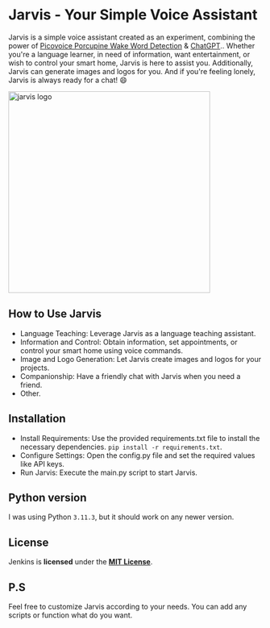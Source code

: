 # Jarvis - Your Simple Voice Assistant
Jarvis is a simple voice assistant created as an experiment, combining the power of [Picovoice Porcupine Wake Word Detection](https://picovoice.ai/platform/porcupine/) & [ChatGPT](https://chat.openai.com/).. Whether you're a language learner, in need of information, want entertainment, or wish to control your smart home, Jarvis is here to assist you. Additionally, Jarvis can generate images and logos for you. And if you're feeling lonely, Jarvis is always ready for a chat! 😄

<img width="400" src="https://s4.bukalapak.com/uploads/content_attachment/e6e09eaa1632b54b4477e8a5/original/maxresdefault.jpg" alt="jarvis logo"> 

## How to Use Jarvis
 - Language Teaching: Leverage Jarvis as a language teaching assistant.
 - Information and Control: Obtain information, set appointments, or control your smart home using voice commands.
 - Image and Logo Generation: Let Jarvis create images and logos for your projects.
 - Companionship: Have a friendly chat with Jarvis when you need a friend.
 - Other.

## Installation
 - Install Requirements: Use the provided requirements.txt file to install the necessary dependencies.
`pip install -r requirements.txt`.
 - Configure Settings: Open the config.py file and set the required values like API keys.
 - Run Jarvis: Execute the main.py script to start Jarvis.

## Python version
I was using Python `3.11.3`, but it should work on any newer version.

## License
Jenkins is **licensed** under the **[MIT License](https://github.com/ChoiVadim/OSS_proj/blob/main/LICENSE.txt)**.

## P.S
Feel free to customize Jarvis according to your needs. You can add any scripts or function what do you want.